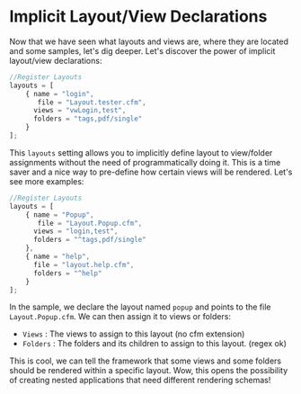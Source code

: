 # Implicit Layout\/View Declarations

Now that we have seen what layouts and views are, where they are located and some samples, let's dig deeper. Let's discover the power of implicit layout/view declarations:

```javascript
//Register Layouts
layouts = [
    { name = "login",
       file = "Layout.tester.cfm",
      views = "vwLogin,test",
      folders = "tags,pdf/single"
    }
];
```

This `layouts` setting allows you to implicitly define layout to view/folder assignments without the need of programmatically doing it. This is a time saver and a nice way to pre-define how certain views will be rendered. Let's see more examples:

```javascript
//Register Layouts
layouts = [
    { name = "Popup",
       file = "Layout.Popup.cfm",
      views = "login,test",
      folders = "^tags,pdf/single"
    },
    { name = "help",
      file = "layout.help.cfm",
      folders = "^help"
    }
];
```

In the sample, we declare the layout named `popup` and points to the file `Layout.Popup.cfm`. We can then assign it to views or folders:

* `Views` : The views to assign to this layout \(no cfm extension\)
* `Folders` : The folders and its children to assign to this layout. \(regex ok\)

This is cool, we can tell the framework that some views and some folders should be rendered within a specific layout. Wow, this opens the possibility of creating nested applications that need different rendering schemas!

